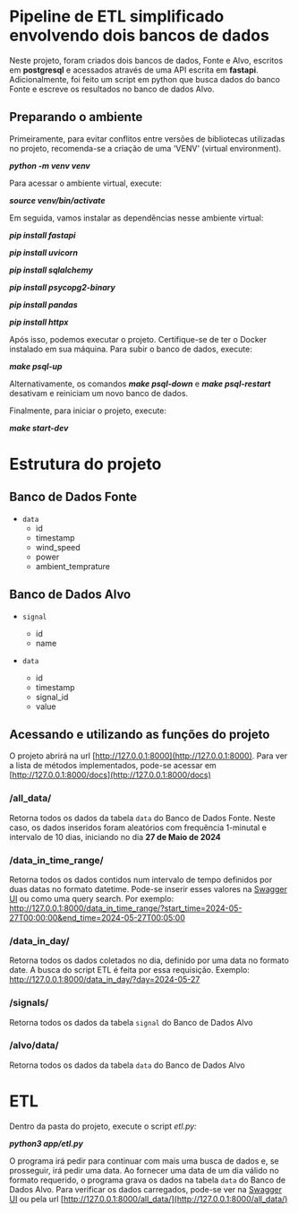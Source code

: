 # Pipeline de ETL simplificado envolvendo dois bancos de dados

Neste projeto, foram criados dois bancos de dados, Fonte e Alvo, escritos em **postgresql** e acessados através de uma API escrita em **fastapi**. Adicionalmente, foi feito um script em python que busca dados do banco Fonte e escreve os resultados no banco de dados Alvo.

## Preparando o ambiente

Primeiramente, para evitar conflitos entre versões de bibliotecas utilizadas no projeto, recomenda-se a criação de uma 'VENV' (virtual environment).

**_python -m venv venv_**

Para acessar o ambiente virtual, execute:

**_source venv/bin/activate_**

Em seguida, vamos instalar as dependências nesse ambiente virtual:

**_pip install fastapi_**

**_pip install uvicorn_**

**_pip install sqlalchemy_**

**_pip install psycopg2-binary_**

**_pip install pandas_**

**_pip install httpx_**

Após isso, podemos executar o projeto. Certifique-se de ter o Docker instalado em sua máquina. Para subir o banco de dados, execute:

**_make psql-up_**

Alternativamente, os comandos **_make psql-down_** e **_make psql-restart_** desativam e reiniciam um novo banco de dados.

Finalmente, para iniciar o projeto, execute:

**_make start-dev_**

# Estrutura do projeto

## Banco de Dados Fonte

- `data`
  - id
  - timestamp
  - wind_speed
  - power
  - ambient_temprature

## Banco de Dados Alvo

- `signal`
  - id
  - name

- `data`
  - id
  - timestamp
  - signal_id
  - value

## Acessando e utilizando as funções do projeto

O projeto abrirá na url [http://127.0.0.1:8000](http://127.0.0.1:8000). Para ver a lista de métodos implementados, pode-se acessar em [http://127.0.0.1:8000/docs](http://127.0.0.1:8000/docs)

### /all_data/ 

Retorna todos os dados da tabela `data` do Banco de Dados Fonte. Neste caso, os dados inseridos foram aleatórios com frequência 1-minutal e intervalo de 10 dias, iniciando no dia **27 de Maio de 2024**

### /data_in_time_range/

Retorna todos os dados contidos num intervalo de tempo definidos por duas datas no formato datetime. Pode-se inserir esses valores na [Swagger UI](http://127.0.0.1:8000/docs#/default/read_data_range_data_in_time_range__get) ou como uma query search. Por exemplo: http://127.0.0.1:8000/data_in_time_range/?start_time=2024-05-27T00:00:00&end_time=2024-05-27T00:05:00

### /data_in_day/

Retorna todos os dados coletados no dia, definido por uma data no formato date. A busca do script ETL é feita por essa requisição. Exemplo: http://127.0.0.1:8000/data_in_day/?day=2024-05-27

### /signals/

Retorna todos os dados da tabela `signal` do Banco de Dados Alvo

### /alvo/data/

Retorna todos os dados da tabela `data` do Banco de Dados Alvo

# ETL

Dentro da pasta do projeto, execute o script _etl.py:_

**_python3 app/etl.py_**

O programa irá pedir para continuar com mais uma busca de dados e, se prosseguir, irá pedir uma data. Ao fornecer uma data de um dia válido no formato requerido, o programa grava os dados na tabela `data` do Banco de Dados Alvo. Para verificar os dados carregados, pode-se ver na [Swagger UI](http://127.0.0.1:8000/docs#/default/read_alvo_data_alvo_data_get) ou pela url [http://127.0.0.1:8000/all_data/](http://127.0.0.1:8000/all_data/)

